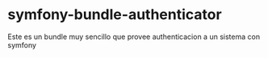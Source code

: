 # symfony-bundle-authenticator
Este es un bundle muy sencillo que provee authenticacion a un sistema con symfony
